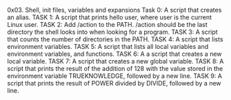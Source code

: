 0x03. Shell, init files, variables and expansions
Task 0: A script that creates an alias.
TASK 1: A script that prints hello user, where user is the current Linux user.
TASK 2: Add /action to the PATH. /action should be the last directory the shell looks into when looking for a program.
TASK 3: A script that counts the number of directories in the PATH.
TASK 4: A script that lists environment variables.
TASK 5: A script that lists all local variables and environment variables, and functions.
TASK 6: A a script that creates a new local variable.
TASK 7: A script that creates a new global variable.
TASK 8: A script that prints the result of the addition of 128 with the value stored in the environment variable TRUEKNOWLEDGE, followed by a new line.
TASK 9: A script that prints the result of POWER divided by DIVIDE, followed by a new line.
